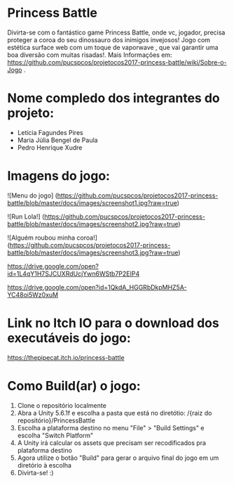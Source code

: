# Princess Battle

Divirta-se com o fantástico game Princess Battle, onde vc, jogador, precisa proteger a coroa do seu dinossauro dos inimigos invejosos​! Jogo com estética surface web com um toque de vaporwave , que vai garantir uma boa diversão com muitas risadas!. Mais Informações em: https://github.com/pucspcos/projetocos2017-princess-battle/wiki/Sobre-o-Jogo .

# Nome compledo dos integrantes do projeto:

* Letícia Fagundes Pires
* Maria Júlia Bengel de Paula
* Pedro Henrique Xudre

# Imagens do jogo:

![Menu do jogo]
(https://github.com/pucspcos/projetocos2017-princess-battle/blob/master/docs/images/screenshot1.jpg?raw=true)

![Run Lola!]
(https://github.com/pucspcos/projetocos2017-princess-battle/blob/master/docs/images/screenshot2.jpg?raw=true)

![Alguém roubou minha coroa!]
(https://github.com/pucspcos/projetocos2017-princess-battle/blob/master/docs/images/screenshot3.jpg?raw=true)

https://drive.google.com/open?id=1L4qY1H7SJCUXRdUcjYwn6WStb7P2EIP4

https://drive.google.com/open?id=1QkdA_HGGRbDkpMHZ5A-YC48oi5Wz0xuM

# Link no Itch IO para o download dos executáveis do jogo:

https://thepipecat.itch.io/princess-battle

# Como Build(ar) o jogo:

1. Clone o repositório localmente
2. Abra a Unity 5.6.1f e escolha a pasta que está no diretótio: /{raiz do repositório}/PrincessBattle
3. Escolha a plataforma destino no menu "File" > "Build Settings" e escolha "Switch Platform"
4. A Unity irá calcular os assets que precisam ser recodificados pra plataforma destino
5. Agora utilize o botão "Build" para gerar o arquivo final do jogo em um diretório à escolha
6. Divirta-se! :)
